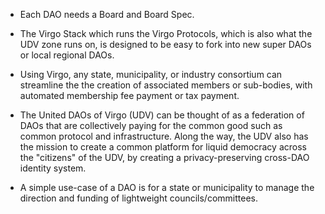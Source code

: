 * Each DAO needs a Board and Board Spec.

* The Virgo Stack which runs the Virgo Protocols, which is also what the UDV
  zone runs on, is designed to be easy to fork into new super DAOs or local
regional DAOs.

* Using Virgo, any state, municipality, or industry consortium can streamline
  the the creation of associated members or sub-bodies, with automated
membership fee payment or tax payment.

* The United DAOs of Virgo (UDV) can be thought of as a federation of DAOs
  that are collectively paying for the common good such as common protocol and
infrastructure.  Along the way, the UDV also has the mission to create a common
platform for liquid democracy across the "citizens" of the UDV, by creating a
privacy-preserving cross-DAO identity system.

* A simple use-case of a DAO is for a state or municipality to manage the
  direction and funding of lightweight councils/committees.
